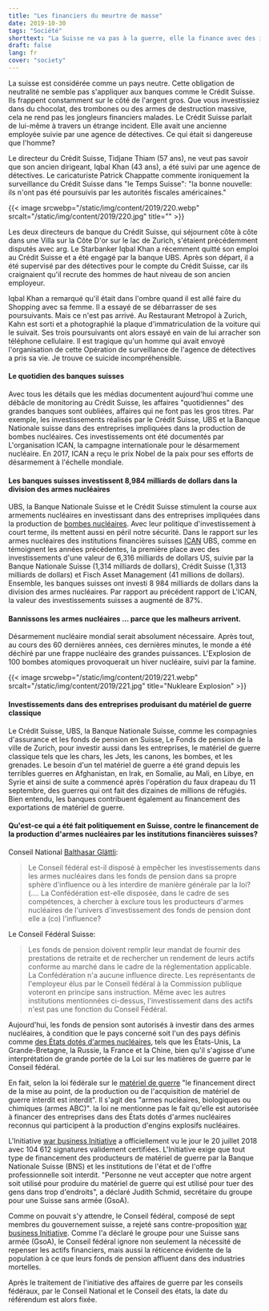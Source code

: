 ```yaml
---
title: "Les financiers du meurtre de masse"
date: 2019-10-30
tags: "Société"
shorttext: "La Suisse ne va pas à la guerre, elle la finance avec des investissements de près de 9 milliards de dollars en armes nucléaires."
draft: false
lang: fr
cover: "society"
---
```


La suisse est considérée comme un pays neutre. Cette obligation de neutralité ne semble pas s'appliquer aux banques comme le Crédit Suisse. Ils frappent constamment sur le côté de l'argent gros. Que vous investissiez dans du chocolat, des trombones ou des armes de destruction massive, cela ne rend pas les jongleurs financiers malades. Le Crédit Suisse parlait de lui-même à travers un étrange incident. Elle avait une ancienne employée suivie par une agence de détectives. Ce qui était si dangereuse que l'homme?

Le directeur du Crédit Suisse, Tidjane Thiam (57 ans), ne veut pas savoir que son ancien dirigeant, Iqbal Khan (43 ans), a été suivi par une agence de détectives. Le caricaturiste Patrick Chappatte commente ironiquement la surveillance du Crédit Suisse dans "le Temps Suisse": "la bonne nouvelle: ils n'ont pas été poursuivis par les autorités fiscales américaines."

{{< image srcwebp="/static/img/content/2019/220.webp" srcalt="/static/img/content/2019/220.jpg" title="" >}}

Les deux directeurs de banque du Crédit Suisse, qui séjournent côte à côte dans une Villa sur la Côte D'or sur le lac de Zurich, s'étaient précédemment disputés avec arg. Le Starbanker Iqbal Khan a récemment quitté son emploi au Crédit Suisse et a été engagé par la banque UBS. Après son départ, il a été supervisé par des détectives pour le compte du Crédit Suisse, car ils craignaient qu'il recrute des hommes de haut niveau de son ancien employeur.

Iqbal Khan a remarqué qu'il était dans l'ombre quand il est allé faire du Shopping avec sa femme. Il a essayé de se débarrasser de ses poursuivants. Mais ce n'est pas arrivé. Au Restaurant Metropol à Zurich, Kahn est sorti et a photographié la plaque d'immatriculation de la voiture qui le suivait. Ses trois poursuivants ont alors essayé en vain de lui arracher son téléphone cellulaire. Il est tragique qu'un homme qui avait envoyé l'organisation de cette Opération de surveillance de l'agence de détectives a pris sa vie. Je trouve ce suicide incompréhensible.

#### Le quotidien des banques suisses

Avec tous les détails que les médias documentent aujourd'hui comme une débâcle de monitoring au Crédit Suisse, les affaires "quotidiennes" des grandes banques sont oubliées, affaires qui ne font pas les gros titres. Par exemple, les investissements réalisés par le Crédit Suisse, UBS et la Banque Nationale suisse dans des entreprises impliquées dans la production de bombes nucléaires. Ces investissements ont été documentés par L'organisation ICAN, la campagne internationale pour le désarmement nucléaire. En 2017, ICAN a reçu le prix Nobel de la paix pour ses efforts de désarmement à l'échelle mondiale.

#### Les banques suisses investissent 8,984 milliards de dollars dans la division des armes nucléaires

UBS, la Banque Nationale Suisse et le Crédit Suisse stimulent la course aux armements nucléaires en investissant dans des entreprises impliquées dans la production de [bombes nucléaires](/static/downloads/2019_HOS_web.pdf "Financing the companies that make nuclear weapons"). Avec leur politique d'investissement à court terme, ils mettent aussi en péril notre sécurité. Dans le rapport sur les armes nucléaires des institutions financières suisses [ICAN](https://www.icanswitzerland.ch/schweizer-banken-finanzieren-massenvernichtung-ein-untragbares-sicherheitsrisiko/ "Schweizer Banken finanzieren Massenvernichtung – ein untragbares Sicherheitsrisiko") UBS, comme en témoignent les années précédentes, la première place avec des investissements d'une valeur de 6,316 milliards de dollars US, suivie par la Banque Nationale Suisse (1,314 milliards de dollars), Crédit Suisse (1,313 milliards de dollars) et Fisch Asset Management (41 millions de dollars). Ensemble, les banques suisses ont investi 8 984 milliards de dollars dans la division des armes nucléaires. Par rapport au précédent rapport de L'ICAN, la valeur des investissements suisses a augmenté de 87%.

#### Bannissons les armes nucléaires ... parce que les malheurs arrivent.

Désarmement nucléaire mondial serait absolument nécessaire. Après tout, au cours des 60 dernières années, ces dernières minutes, le monde a été déchiré par une frappe nucléaire des grandes puissances. L'Explosion de 100 bombes atomiques provoquerait un hiver nucléaire, suivi par la famine.

{{< image srcwebp="/static/img/content/2019/221.webp" srcalt="/static/img/content/2019/221.jpg" title="Nukleare Explosion" >}}

#### Investissements dans des entreprises produisant du matériel de guerre classique

Le Crédit Suisse, UBS, la Banque Nationale Suisse, comme les compagnies d'assurance et les fonds de pension en Suisse, Le Fonds de pension de la ville de Zurich, pour investir aussi dans les entreprises, le matériel de guerre classique tels que les chars, les Jets, les canons, les bombes, et les grenades. Le besoin d'un tel matériel de guerre a été grand depuis les terribles guerres en Afghanistan, en Irak, en Somalie, au Mali, en Libye, en Syrie et ainsi de suite a commencé après l'opération du faux drapeau du 11 septembre, des guerres qui ont fait des dizaines de millions de réfugiés. Bien entendu, les banques contribuent également au financement des exportations de matériel de guerre.

#### Qu'est-ce qui a été fait politiquement en Suisse, contre le financement de la production d'armes nucléaires par les institutions financières suisses?

Conseil National [Balthasar Glättli](https://www.parlament.ch/DE/ratsbetrieb/suche-curia-vista/geschaeft?AffairId=20173764 "Ist der Bundesrat bereit, Investitionen in Atomwaffen bei Pensionskassenanlagen im eigenen Einflussbereich zu verhindern oder allgemein gesetzlich zu verbieten?"):

> Le Conseil fédéral est-il disposé à empêcher les investissements dans les armes nucléaires dans les fonds de pension dans sa propre sphère d'influence ou à les interdire de manière générale par la loi? (.... La Confédération est-elle disposée, dans le cadre de ses compétences, à chercher à exclure tous les producteurs d'armes nucléaires de l'univers d'investissement des fonds de pension dont elle a (co) l'influence?

Le Conseil Fédéral Suisse:

> Les fonds de pension doivent remplir leur mandat de fournir des prestations de retraite et de rechercher un rendement de leurs actifs conforme au marché dans le cadre de la réglementation applicable. La Confédération n'a aucune influence directe. Les représentants de l'employeur élus par le Conseil fédéral à la Commission publique voteront en principe sans instruction. Même avec les autres institutions mentionnées ci-dessus, l'investissement dans des actifs n'est pas une fonction du Conseil Fédéral.

Aujourd'hui, les fonds de pension sont autorisés à investir dans des armes nucléaires, à condition que le pays concerné soit l'un des pays définis comme [des États dotés d'armes nucléaires](https://kriegsgeschaefte.ch/der-initiativtext/ "Art. 107a Verbot der Finanzierung von Kriegsmaterialproduzenten"), tels que les États-Unis, La Grande-Bretagne, la Russie, la France et la Chine, bien qu'il s'agisse d'une interprétation de grande portée de la Loi sur les matières de guerre par le Conseil fédéral.

En fait, selon la loi fédérale sur le [matériel de guerre](https://www.admin.ch/opc/de/classified-compilation/19960753/index.html "Bundesgesetz über das Kriegsmaterial") "le financement direct de la mise au point, de la production ou de l'acquisition de matériel de guerre interdit est interdit". Il s'agit des "armes nucléaires, biologiques ou chimiques (armes ABC)". la loi ne mentionne pas le fait qu'elle est autorisée à financer des entreprises dans des États dotés d'armes nucléaires reconnus qui participent à la production d'engins explosifs nucléaires.

L'Initiative [war business Initiative](https://www.gsoa.ch/press_release/kriegsgeschaefte-initiative-offiziell-zustande-gekommen/ "Kriegsgeschäfte-Initiative offiziell zustande gekommen") a officiellement vu le jour le 20 juillet 2018 avec 104 612 signatures validement certifiées.  L'Initiative exige que tout type de financement des producteurs de matériel de guerre par la Banque Nationale Suisse (BNS) et les institutions de l'état et de l'offre professionnelle soit interdit. "Personne ne veut accepter que notre argent soit utilisé pour produire du matériel de guerre qui est utilisé pour tuer des gens dans trop d'endroits", a déclaré Judith Schmid, secrétaire du groupe pour une Suisse sans armée (GsoA).

Comme on pouvait s'y attendre, le Conseil fédéral, composé de sept membres du gouvernement suisse, a rejeté sans contre-proposition [war business Initiative](https://www.gsoa.ch/press_release/mutloser-bundesrat-verkennt-wille-der-bevoelkerung/ "Mutloser Bundesrat verkennt Wille der Bevölkerung"). Comme l'a déclaré le groupe pour une Suisse sans armée (GsoA), le Conseil fédéral ignore non seulement la nécessité de repenser les actifs financiers, mais aussi la réticence évidente de la population à ce que leurs fonds de pension affluent dans des industries mortelles.

Après le traitement de l'initiative des affaires de guerre par les conseils fédéraux, par le Conseil National et le Conseil des états, la date du référendum est alors fixée.
